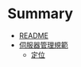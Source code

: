 # Summary

* [README](README.md)
* [伺服器管理規範](system-manage-policy/README.md)
	* [定位](system-manage-policy/type.md)

